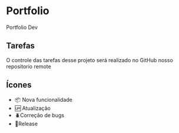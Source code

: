 # Portfolio

Portfolio Dev

## Tarefas

O controle das tarefas desse projeto será realizado no GitHub nosso repositorio remote

## Ícones

- :package: Nova funcionalidade
- :up: Atualização
- :beetle:Correção de bugs
- :checkered_flag:Release